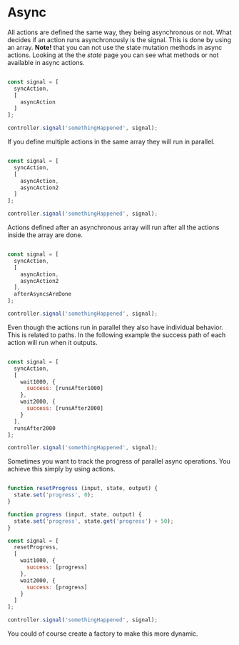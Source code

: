 # Async

All actions are defined the same way, they being asynchronous or not. What decides if an action runs asynchronously is the signal. This is done by using an array. **Note!** that you can not use the state mutation methods in async actions. Looking at the the *state* page you can see what methods or not available in async actions.

```javascript

const signal = [
  syncAction,
  [
    asyncAction
  ]
];

controller.signal('somethingHappened', signal);
```

If you define multiple actions in the same array they will run in parallel.

```javascript

const signal = [
  syncAction,
  [
    asyncAction,
    asyncAction2
  ]
];

controller.signal('somethingHappened', signal);
```

Actions defined after an asynchronous array will run after all the actions inside the array are done.

```javascript

const signal = [
  syncAction,
  [
    asyncAction,
    asyncAction2
  ],
  afterAsyncsAreDone
];

controller.signal('somethingHappened', signal);
```

Even though the actions run in parallel they also have individual behavior. This is related to paths. In the following example the success path of each action will run when it outputs.

```javascript

const signal = [
  syncAction,
  [
    wait1000, {
      success: [runsAfter1000]
    },
    wait2000, {
      success: [runsAfter2000]
    }
  ],
  runsAfter2000
];

controller.signal('somethingHappened', signal);
```

Sometimes you want to track the progress of parallel async operations. You achieve this simply by using actions.

```javascript

function resetProgress (input, state, output) {
  state.set('progress', 0);
}

function progress (input, state, output) {
  state.set('progress', state.get('progress') + 50);
}

const signal = [
  resetProgress,
  [
    wait1000, {
      success: [progress]
    },
    wait2000, {
      success: [progress]
    }
  ]
];

controller.signal('somethingHappened', signal);
```

You could of course create a factory to make this more dynamic.
